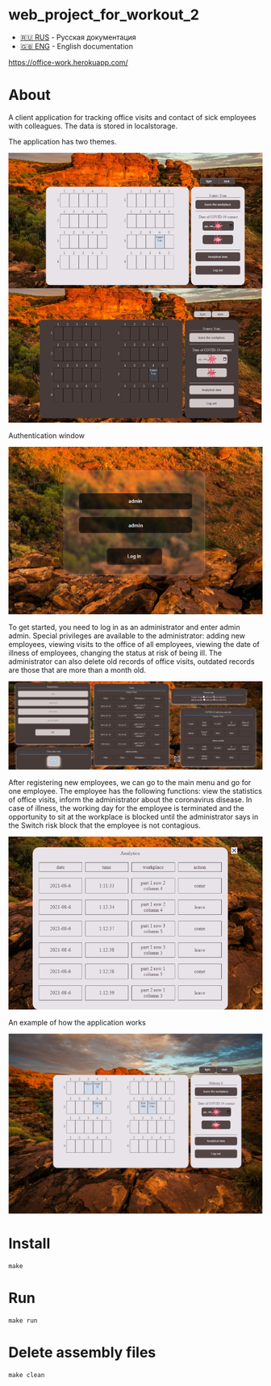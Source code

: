 # web_project_for_workout_2

- [:ru: RUS](./README.ru.md) - Русская документация
- [:uk: ENG](./README.md) - English documentation

https://office-work.herokuapp.com/

# About
A client application for tracking office visits and contact of sick employees with colleagues. The data is stored in localstorage.

The application has two themes.

![Theme](img/theme.png)

Authentication window

![Login in](img/log_in.png)

To get started, you need to log in as an administrator and enter admin admin. Special privileges are available to the administrator: adding new employees, viewing visits to the office of all employees, viewing the date of illness of employees, changing the status at risk of being ill. The administrator can also delete old records of office visits, outdated records are those that are more than a month old.

![Admin option](img/admin_option.png)

After registering new employees, we can go to the main menu and go for one employee. The employee has the following functions: view the statistics of office visits, inform the administrator about the coronavirus disease. In case of illness, the working day for the employee is terminated and the opportunity to sit at the workplace is blocked until the administrator says in the Switch risk block that the employee is not contagious.

![Analytics](img/analytics.png)

An example of how the application works

![Example](img/example.png)


#  Install 

```
make
```

#  Run 

```
make run

```
#  Delete assembly files

```
make clean
```
